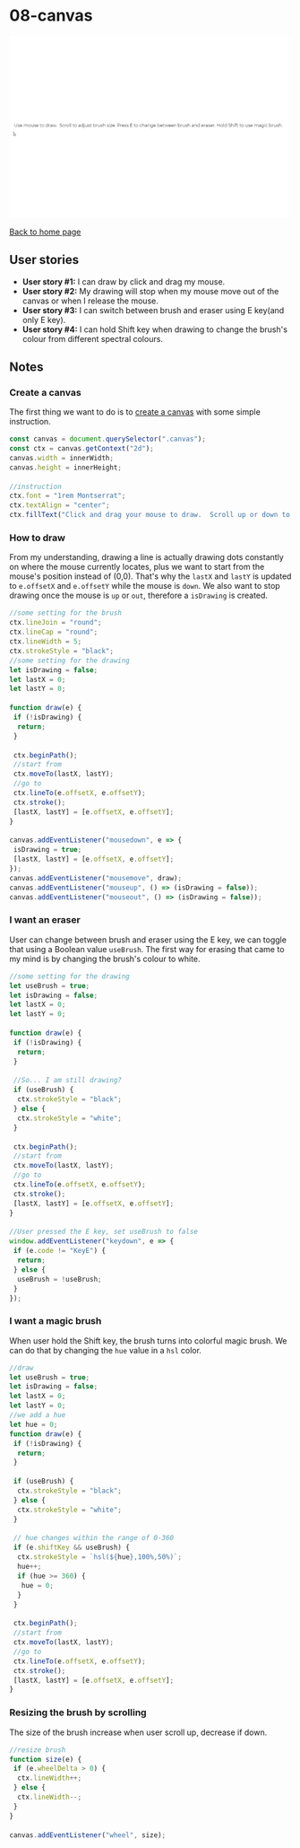 # 08-canvas

![demo gif](../images/canvas.gif)

[Back to home page](https://ming-yong.github.io/JS30/)

## User stories

- **User story #1:** I can draw by click and drag my mouse.
- **User story #2:** My drawing will stop when my mouse move out of the canvas or when I release the mouse.
- **User story #3:** I can switch between brush and eraser using E key(and only E key).
- **User story #4:** I can hold Shift key when drawing to change the brush's colour from different spectral colours.

## Notes

### Create a canvas

The first thing we want to do is to [create a canvas](https://developer.mozilla.org/en-US/docs/Web/API/Canvas_API) with some simple instruction.

```js
const canvas = document.querySelector(".canvas");
const ctx = canvas.getContext("2d");
canvas.width = innerWidth;
canvas.height = innerHeight;

//instruction
ctx.font = "1rem Montserrat";
ctx.textAlign = "center";
ctx.fillText("Click and drag your mouse to draw.  Scroll up or down to adjust brush size. Press E to change between brush and eraser. Hold Shift to use magic brush!", canvas.width / 2, canvas.height / 2);
```

### How to draw

From my understanding, drawing a line is actually drawing dots constantly on where the mouse currently locates, plus we want to start from the mouse's position instead of (0,0). That's why the `lastX` and `lastY` is updated to `e.offsetX` and `e.offsetY` while the mouse is `down`. We also want to stop drawing once the mouse is `up` or `out`, therefore a `isDrawing` is created.

```js
//some setting for the brush
ctx.lineJoin = "round";
ctx.lineCap = "round";
ctx.lineWidth = 5;
ctx.strokeStyle = "black";
//some setting for the drawing
let isDrawing = false;
let lastX = 0;
let lastY = 0;

function draw(e) {
 if (!isDrawing) {
  return;
 }

 ctx.beginPath();
 //start from
 ctx.moveTo(lastX, lastY);
 //go to
 ctx.lineTo(e.offsetX, e.offsetY);
 ctx.stroke();
 [lastX, lastY] = [e.offsetX, e.offsetY];
}

canvas.addEventListener("mousedown", e => {
 isDrawing = true;
 [lastX, lastY] = [e.offsetX, e.offsetY];
});
canvas.addEventListener("mousemove", draw);
canvas.addEventListener("mouseup", () => (isDrawing = false));
canvas.addEventListener("mouseout", () => (isDrawing = false));
```

### I want an eraser

User can change between brush and eraser using the E key, we can toggle that using a Boolean value `useBrush`. The first way for erasing that came to my mind is by changing the brush's colour to white.

```js
//some setting for the drawing
let useBrush = true;
let isDrawing = false;
let lastX = 0;
let lastY = 0;

function draw(e) {
 if (!isDrawing) {
  return;
 }

 //So... I am still drawing?
 if (useBrush) {
  ctx.strokeStyle = "black";
 } else {
  ctx.strokeStyle = "white";
 }

 ctx.beginPath();
 //start from
 ctx.moveTo(lastX, lastY);
 //go to
 ctx.lineTo(e.offsetX, e.offsetY);
 ctx.stroke();
 [lastX, lastY] = [e.offsetX, e.offsetY];
}

//User pressed the E key, set useBrush to false
window.addEventListener("keydown", e => {
 if (e.code != "KeyE") {
  return;
 } else {
  useBrush = !useBrush;
 }
});
```

### I want a magic brush

When user hold the Shift key, the brush turns into colorful magic brush. We can do that by changing the `hue` value in a `hsl` color.

```js
//draw
let useBrush = true;
let isDrawing = false;
let lastX = 0;
let lastY = 0;
//we add a hue
let hue = 0;
function draw(e) {
 if (!isDrawing) {
  return;
 }

 if (useBrush) {
  ctx.strokeStyle = "black";
 } else {
  ctx.strokeStyle = "white";
 }

 // hue changes within the range of 0-360
 if (e.shiftKey && useBrush) {
  ctx.strokeStyle = `hsl(${hue},100%,50%)`;
  hue++;
  if (hue >= 360) {
   hue = 0;
  }
 }

 ctx.beginPath();
 //start from
 ctx.moveTo(lastX, lastY);
 //go to
 ctx.lineTo(e.offsetX, e.offsetY);
 ctx.stroke();
 [lastX, lastY] = [e.offsetX, e.offsetY];
}
```

### Resizing the brush by scrolling

The size of the brush increase when user scroll up, decrease if down.

```js
//resize brush
function size(e) {
 if (e.wheelDelta > 0) {
  ctx.lineWidth++;
 } else {
  ctx.lineWidth--;
 }
}

canvas.addEventListener("wheel", size);
```

